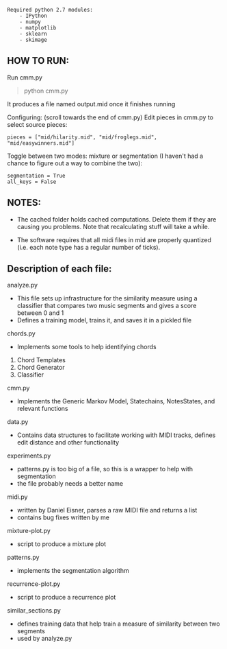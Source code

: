 ```
Required python 2.7 modules:
    - IPython
    - numpy
    - matplotlib
    - sklearn
    - skimage
```


HOW TO RUN:
-----------

Run cmm.py
> python cmm.py

It produces a file named output.mid once it finishes running

Configuring: (scroll towards the end of cmm.py)
Edit pieces in cmm.py to select source pieces:
```
pieces = ["mid/hilarity.mid", "mid/froglegs.mid", "mid/easywinners.mid"]
```

Toggle between two modes: mixture or segmentation (I haven't had a chance to figure out a way to combine the two):
```
segmentation = True
all_keys = False
```


NOTES:
------

- The cached folder holds cached computations. Delete them if they are causing you problems. Note that recalculating stuff will take a while.

- The software requires that all midi files in mid are properly quantized (i.e. each note type has a regular number of ticks).

Description of each file:
------

analyze.py
- This file sets up infrastructure for the similarity measure using a classifier that compares two music segments and gives a score between 0 and 1
- Defines a training model, trains it, and saves it in a pickled file

chords.py
- Implements some tools to help identifying chords

1. Chord Templates
2. Chord Generator
3. Classifier

cmm.py
- Implements the Generic Markov Model, Statechains, NotesStates, and relevant functions

data.py
- Contains data structures to facilitate working with MIDI tracks, defines edit distance and other functionality

experiments.py
- patterns.py is too big of a file, so this is a wrapper to help with segmentation
- the file probably needs a better name

midi.py
- written by Daniel Eisner, parses a raw MIDI file and returns a list
- contains bug fixes written by me

mixture-plot.py
- script to produce a mixture plot

patterns.py
- implements the segmentation algorithm

recurrence-plot.py
- script to produce a recurrence plot

similar_sections.py
- defines training data that help train a measure of similarity between two segments
- used by analyze.py
